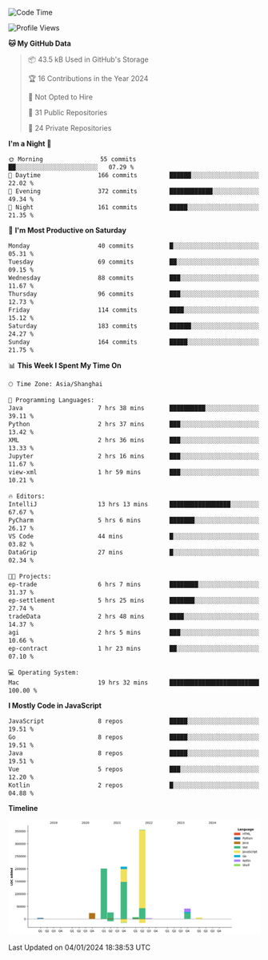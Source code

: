 <!--START_SECTION:waka-->
![Code Time](http://img.shields.io/badge/Code%20Time-2%2C228%20hrs%2035%20mins-blue)

![Profile Views](http://img.shields.io/badge/Profile%20Views-0-blue)

**🐱 My GitHub Data** 

> 📦 43.5 kB Used in GitHub's Storage 
 > 
> 🏆 16 Contributions in the Year 2024
 > 
> 🚫 Not Opted to Hire
 > 
> 📜 31 Public Repositories 
 > 
> 🔑 24 Private Repositories 
 > 
**I'm a Night 🦉** 

```text
🌞 Morning                55 commits          ██░░░░░░░░░░░░░░░░░░░░░░░   07.29 % 
🌆 Daytime                166 commits         ██████░░░░░░░░░░░░░░░░░░░   22.02 % 
🌃 Evening                372 commits         ████████████░░░░░░░░░░░░░   49.34 % 
🌙 Night                  161 commits         █████░░░░░░░░░░░░░░░░░░░░   21.35 % 
```
📅 **I'm Most Productive on Saturday** 

```text
Monday                   40 commits          █░░░░░░░░░░░░░░░░░░░░░░░░   05.31 % 
Tuesday                  69 commits          ██░░░░░░░░░░░░░░░░░░░░░░░   09.15 % 
Wednesday                88 commits          ███░░░░░░░░░░░░░░░░░░░░░░   11.67 % 
Thursday                 96 commits          ███░░░░░░░░░░░░░░░░░░░░░░   12.73 % 
Friday                   114 commits         ████░░░░░░░░░░░░░░░░░░░░░   15.12 % 
Saturday                 183 commits         ██████░░░░░░░░░░░░░░░░░░░   24.27 % 
Sunday                   164 commits         █████░░░░░░░░░░░░░░░░░░░░   21.75 % 
```


📊 **This Week I Spent My Time On** 

```text
🕑︎ Time Zone: Asia/Shanghai

💬 Programming Languages: 
Java                     7 hrs 38 mins       ██████████░░░░░░░░░░░░░░░   39.11 % 
Python                   2 hrs 37 mins       ███░░░░░░░░░░░░░░░░░░░░░░   13.42 % 
XML                      2 hrs 36 mins       ███░░░░░░░░░░░░░░░░░░░░░░   13.33 % 
Jupyter                  2 hrs 16 mins       ███░░░░░░░░░░░░░░░░░░░░░░   11.67 % 
view-xml                 1 hr 59 mins        ███░░░░░░░░░░░░░░░░░░░░░░   10.21 % 

🔥 Editors: 
IntelliJ                 13 hrs 13 mins      █████████████████░░░░░░░░   67.67 % 
PyCharm                  5 hrs 6 mins        ███████░░░░░░░░░░░░░░░░░░   26.17 % 
VS Code                  44 mins             █░░░░░░░░░░░░░░░░░░░░░░░░   03.82 % 
DataGrip                 27 mins             █░░░░░░░░░░░░░░░░░░░░░░░░   02.34 % 

🐱‍💻 Projects: 
ep-trade                 6 hrs 7 mins        ████████░░░░░░░░░░░░░░░░░   31.37 % 
ep-settlement            5 hrs 25 mins       ███████░░░░░░░░░░░░░░░░░░   27.74 % 
tradeData                2 hrs 48 mins       ████░░░░░░░░░░░░░░░░░░░░░   14.37 % 
agi                      2 hrs 5 mins        ███░░░░░░░░░░░░░░░░░░░░░░   10.66 % 
ep-contract              1 hr 23 mins        ██░░░░░░░░░░░░░░░░░░░░░░░   07.10 % 

💻 Operating System: 
Mac                      19 hrs 32 mins      █████████████████████████   100.00 % 
```

**I Mostly Code in JavaScript** 

```text
JavaScript               8 repos             █████░░░░░░░░░░░░░░░░░░░░   19.51 % 
Go                       8 repos             █████░░░░░░░░░░░░░░░░░░░░   19.51 % 
Java                     8 repos             █████░░░░░░░░░░░░░░░░░░░░   19.51 % 
Vue                      5 repos             ███░░░░░░░░░░░░░░░░░░░░░░   12.20 % 
Kotlin                   2 repos             █░░░░░░░░░░░░░░░░░░░░░░░░   04.88 % 
```



**Timeline**

![Lines of Code chart](https://raw.githubusercontent.com/youtiaoguagua/youtiaoguagua/master/assets/bar_graph.png)


 Last Updated on 04/01/2024 18:38:53 UTC
<!--END_SECTION:waka-->